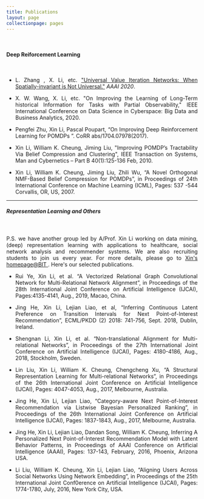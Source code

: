 ```yaml
---
title: Publications
layout: page
collectionpage: pages
---
```


<br>

#### Deep Reiforcement Learning

<br>

- <p style="text-align:justify;">L. Zhang , X. Li, etc.  <a href="https://www.aaai.org/Papers/AAAI/2020GB/AAAI-ZhangL.10191.pdf"> "Universal Value Iteration Networks: When Spatially-invariant is Not Universal."</a> <em>AAAI 2020</em>.</p>
- <p style="text-align:justify;">X. W. Wang, X. Li, etc. "On Improving the Learning of Long-Term historical Information for Tasks with Partial Observability," IEEE International Conference on Data Science in Cyberspace: Big Data and Business Analytics, 2020.</p>
- <p style="text-align:justify;">Pengfei Zhu, Xin Li, Pascal Poupart, “On Improving Deep Reinforcement Learning for POMDPs ”. CoRR abs/1704.07978(2017).</p>
- <p style="text-align:justify;">Xin Li, William K. Cheung, Jiming Liu, "Improving POMDP’s Tractability Via Belief Compression and Clustering", IEEE Transaction on Systems, Man and Cybernetics – Part B 40(1):125-136 Feb, 2010.</p>
- <p style="text-align:justify;">Xin Li, William K. Cheung, Jiming Liu, Zhili Wu, “A Novel Orthogonal NMF-Based Belief Compression for POMDPs”, in Proceedings of 24th International Conference on Machine Learning (ICML), Pages: 537 -544 Corvallis, OR, US, 2007.</p>


---

##### Representation Learning and Others

<br>

<p style="text-align:justify;">P.S. we have another group led by A/Prof. Xin Li working on data mining, (deep) representation learning with applications to healthcare, social network analysis and recommender systems. We are also recruiting students to join us every year. For more details, please go to <a href="http://cs.bit.edu.cn/szdw/jsml/js/lixin/index.htm" > Xin's homepage@BIT </a>.  Here's our selected publications.  </p>

- <p style="text-align:justify;">Rui Ye, Xin Li, et al. “A Vectorized Relational Graph Convolutional Network for Multi-Relational Network Alignment”, in Proceedings of the 28th International Joint Conference on Artificial Intelligence (IJCAI), Pages:4135-4141, Aug., 2019, Macao, China.</p>

- <p style="text-align:justify;">Jing He, Xin Li, Lejian Liao, et al, “Inferring Continuous Latent Preference on Transition Intervals for Next Point-of-Interest Recommendation”, ECML/PKDD (2) 2018: 741-756, Sept. 2018, Dublin, Ireland.</p>

- <p style="text-align:justify;">Shengnan Li, Xin Li, et al. “Non-translational Alignment for Multi-relational Networks”, in Proceedings of the 27th International Joint Conference on Artificial Intelligence (IJCAI), Pages: 4180-4186, Aug., 2018, Stockholm, Sweden.</p>

- <p style="text-align:justify;">Lin Liu, Xin Li, William K. Cheung, Chengcheng Xu, “A Structural Representation Learning for Multi-relational Networks”, in Proceedings of the 26th International Joint Conference on Artificial Intelligence (IJCAI), Pages: 4047-4053, Aug., 2017, Melbourne, Australia.</p>

- <p style="text-align:justify;">Jing He, Xin Li, Lejian Liao, “Category-aware Next Point-of-Interest Recommendation via Listwise Bayesian Personalized Ranking”, in Proceedings of the 26th International Joint Conference on Artificial Intelligence (IJCAI), Pages: 1837-1843, Aug., 2017, Melbourne, Australia.</p>

- <p style="text-align:justify;">Jing He, Xin Li, Lejian Liao, Dandan Song, William K. Cheung, Inferring A Personalized Next Point-of-Interest Recommendation Model with Latent Behavior Patterns, in Proceedings of AAAI Conference on Artificial Intelligence (AAAI), Pages: 137-143, February, 2016, Phoenix, Arizona USA.</p>

- <p style="text-align:justify;">Li Liu, William K. Cheung, Xin Li, Lejian Liao, “Aligning Users Across Social Networks Using Network Embedding”, in Proceedings of the 25th International Joint Conf0erence on Artificial Intelligence (IJCAI), Pages: 1774-1780, July, 2016, New York City, USA.</p>

<!--- ##### Conference

- 

##### Preprints

- 
- 

---

##### 2018
- 
  

---

##### 2017

- <a href="https://cims.nyu.edu/~brenden/papers/LakeEtAl2017BBS.pdf">Lake, B. M., Ullman, T. D., Tenenbaum, J. B., and Gershman, S. J. (2017). Building machines that learn and think like people.</a> <em>Behavioral and Brain Sciences</em>, 40, E253.

- <a href="https://cims.nyu.edu/~brenden/papers/RotheEtAl2017NIPS.pdf">Rothe, A., Lake, B. M., and Gureckis, T. M. (2017). Question asking as program generation.</a> <em> Advances in Neural Information Processing Systems 30. </em> [<a href="https://cims.nyu.edu/~brenden/papers/RotheEtAl2017NIPS_supp.pdf">Supporting Info.</a>]
--->
